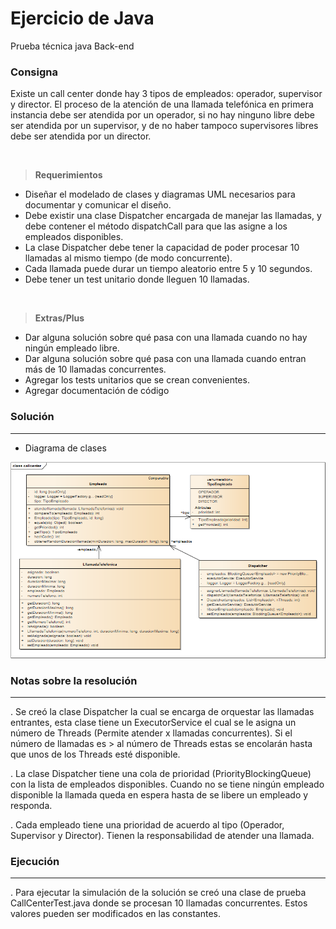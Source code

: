 # Ejercicio de Java
Prueba técnica java Back-end


### Consigna
Existe un call center donde hay 3 tipos de empleados: operador, supervisor y director. El proceso de la atención de una llamada telefónica en primera instancia debe ser atendida por un operador, si no hay ninguno libre debe ser atendida por un supervisor, y de no haber tampoco supervisores libres debe ser atendida por un director.

&nbsp;
> **Requerimientos**
- Diseñar el modelado de clases y diagramas UML necesarios para documentar y comunicar el diseño.
- Debe existir una clase Dispatcher encargada de manejar las llamadas, y debe contener el método dispatchCall para que las asigne a los empleados disponibles.
- La clase Dispatcher debe tener la capacidad de poder procesar 10 llamadas al mismo tiempo (de modo concurrente).
- Cada llamada puede durar un tiempo aleatorio entre 5 y 10 segundos.
- Debe tener un test unitario donde lleguen 10 llamadas.

&nbsp;
> **Extras/Plus**
- Dar alguna solución sobre qué pasa con una llamada cuando no hay ningún empleado libre.
- Dar alguna solución sobre qué pasa con una llamada cuando entran más de 10 llamadas concurrentes.
- Agregar los tests unitarios que se crean convenientes.
- Agregar documentación de código

 

### Solución
----

- Diagrama de clases

![alt text](https://raw.githubusercontent.com/exneider/pruebaBackEndJava/master/callcenterUML.bmp)

### Notas sobre la resolución
---

. Se creó la clase Dispatcher la cual se encarga de orquestar las llamadas entrantes, esta clase tiene un ExecutorService el cual se le asigna un número de Threads (Permite atender x llamadas concurrentes). Si el número de llamadas es  > al número de Threads estas se encolarán hasta que unos de los Threads esté disponible.

. La clase Dispatcher tiene una cola de prioridad (PriorityBlockingQueue) con la lista de empleados disponibles. Cuando no se tiene ningún empleado disponible la llamada queda en espera hasta de se libere un empleado y responda.

. Cada empleado tiene una prioridad de acuerdo al tipo (Operador, Supervisor y Director). Tienen la responsabilidad de atender una llamada.

### Ejecución 
---
. Para ejecutar la simulación de la solución se creó una clase de prueba CallCenterTest.java donde se procesan 10 llamadas concurrentes. Estos valores pueden ser modificados en las constantes.
  

